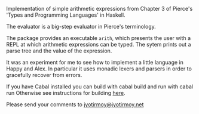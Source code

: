 Implementation of simple arithmetic expressions from
Chapter 3 of Pierce's 'Types and Programming Languages'
in Haskell.

The evaluator is a big-step evaluator in Pierce's 
terminology.

The package provides an executable `arith`, which presents
the user with a REPL at which arithmetic expressions can be
typed. The sytem prints out a parse tree and the value
of the expression.

It was an experiment for me to see how to implement
a little language in Happy and Alex. In particular it uses
monadic lexers and parsers in order to gracefully recover from 
errors.

If you have Cabal installed you can build with
    cabal build
and run with
    cabal run
Otherwise see instructions for building [here](http://www.haskell.org/ghc/docs/7.0.2/html/Cabal/builders.html).

Please send your comments to jyotirmoy@jyotirmoy.net

